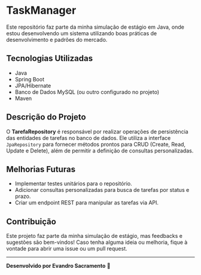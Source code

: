 # TaskManager

Este repositório faz parte da minha simulação de estágio em Java, onde estou desenvolvendo um sistema utilizando boas práticas de desenvolvimento e padrões do mercado.

## Tecnologias Utilizadas
- Java
- Spring Boot
- JPA/Hibernate
- Banco de Dados MySQL (ou outro configurado no projeto)
- Maven

## Descrição do Projeto
O **TarefaRepository** é responsável por realizar operações de persistência das entidades de tarefas no banco de dados. Ele utiliza a interface `JpaRepository` para fornecer métodos prontos para CRUD (Create, Read, Update e Delete), além de permitir a definição de consultas personalizadas.


## Melhorias Futuras
- Implementar testes unitários para o repositório.
- Adicionar consultas personalizadas para busca de tarefas por status e prazo.
- Criar um endpoint REST para manipular as tarefas via API.

## Contribuição
Este projeto faz parte da minha simulação de estágio, mas feedbacks e sugestões são bem-vindos! Caso tenha alguma ideia ou melhoria, fique à vontade para abrir uma issue ou um pull request.

---
**Desenvolvido por Evandro Sacramento** 🚀

